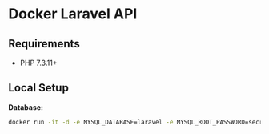 # Docker Laravel API

## Requirements

- PHP 7.3.11+

## Local Setup

**Database:**

```bash
docker run -it -d -e MYSQL_DATABASE=laravel -e MYSQL_ROOT_PASSWORD=secret -p 3306:3306 --name db mysql:5.7.21 --default-authentication-plugin=mysql_native_password
```